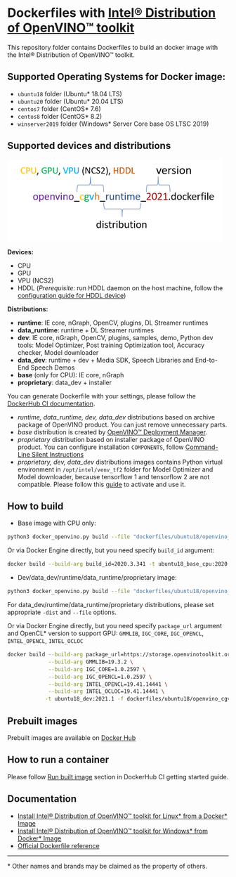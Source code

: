 # Dockerfiles with [Intel® Distribution of OpenVINO™ toolkit](https://github.com/openvinotoolkit/openvino)
This repository folder contains Dockerfiles to build an docker image with the Intel® Distribution of OpenVINO™ toolkit.

## Supported Operating Systems for Docker image:
 - `ubuntu18` folder (Ubuntu* 18.04 LTS)
 - `ubuntu20` folder (Ubuntu* 20.04 LTS)
 - `centos7` folder (CentOS* 7.6)
 - `centos8` folder (CentOS* 8.2) 
 - `winserver2019` folder (Windows* Server Core base OS LTSC 2019)

## Supported devices and distributions

![OpenVINO Dockerfile Name](../docs/img/dockerfile_name.png)
    
 **Devices:**
 - CPU
 - GPU
 - VPU (NCS2)
 - HDDL (_Prerequisite_: run HDDL daemon on the host machine, follow the [configuration guide for HDDL device](../install_guide_vpu_hddl.md))
 
 **Distributions:**
 - **runtime**: IE core, nGraph, OpenCV, plugins, DL Streamer runtimes
 - **data_runtime**: runtime + DL Streamer runtimes
 - **dev**: IE core, nGraph, OpenCV, plugins, samples, demo, Python dev tools: Model Optimizer, Post training Optimization tool, Accuracy checker, Model downloader 
 - **data_dev**: runtime + dev + Media SDK, Speech Libraries and End-to-End Speech Demos
 - **base** (only for CPU): IE core, nGraph
 - **proprietary**: data_dev + installer
 
 You can generate Dockerfile with your settings, please follow the [DockerHub CI documentation](../get-started.md).
 * _runtime, data_runtime, dev, data_dev_ distributions based on archive package of OpenVINO product. You can just remove unnecessary parts.
 * _base_ distribution is created by [OpenVINO™ Deployment Manager](https://docs.openvinotoolkit.org/latest/openvino_docs_install_guides_deployment_manager_tool.html).
 * _proprietary_ distribution based on installer package of OpenVINO product. You can configure installation `COMPONENTS`, follow [Command-Line Silent Instructions](https://docs.openvinotoolkit.org/latest/openvino_docs_install_guides_installing_openvino_linux.html)
 * _proprietary, dev, data_dev_ distributions images contains Python virtual environment in `/opt/intel/venv_tf2` folder for Model Optimizer and Model downloader, 
 because tensorflow 1 and tensorflow 2 are not compatible. Please follow this [guide](https://docs.python.org/3/tutorial/venv.html#creating-virtual-environments) to activate and use it.

## How to build

* Base image with CPU only:
```bash
python3 docker_openvino.py build --file "dockerfiles/ubuntu18/openvino_c_base_2020.3.dockerfile" -os ubuntu18 -dist base -p 2020.3.341
```
Or via Docker Engine directly, but you need specify `build_id` argument:
```bash
docker build --build-arg build_id=2020.3.341 -t ubuntu18_base_cpu:2020.3.341 - < dockerfiles/ubuntu18/openvino_c_base_2020.3.dockerfile
```


* Dev/data_dev/runtime/data_runtime/proprietary image:
```bash
python3 docker_openvino.py build --file "dockerfiles/ubuntu18/openvino_cgvh_dev_2021.dockerfile" -os ubuntu18 -dist dev -p 2021.1
```
For data_dev/runtime/data_runtime/proprietary distributions, please set appropriate `-dist` and `--file` options.

Or via Docker Engine directly, but you need specify `package_url` argument and OpenCL* version to support GPU:
`GMMLIB`, `IGC_CORE`, `IGC_OPENCL`, `INTEL_OPENCL`, `INTEL_OCLOC`
```bash
docker build --build-arg package_url=https://storage.openvinotoolkit.org/repositories/openvino/packages/2021.1/l_openvino_toolkit_dev_ubuntu18_p_2021.1.110.tgz \
             --build-arg GMMLIB=19.3.2 \
             --build-arg IGC_CORE=1.0.2597 \
             --build-arg IGC_OPENCL=1.0.2597 \
             --build-arg INTEL_OPENCL=19.41.14441 \
             --build-arg INTEL_OCLOC=19.41.14441 \
            -t ubuntu18_dev:2021.1 -f dockerfiles/ubuntu18/openvino_cgvh_dev_2021.dockerfile .
```


## Prebuilt images

Prebuilt images are available on [Docker Hub](https://hub.docker.com/u/openvino)

## How to run a container

Please follow [Run built image](../get-started.md#run-built-image) section in DockerHub CI getting started guide.

## Documentation

* [Install Intel® Distribution of OpenVINO™ toolkit for Linux* from a Docker* Image](https://docs.openvinotoolkit.org/latest/openvino_docs_install_guides_installing_openvino_docker_linux.html)
* [Install Intel® Distribution of OpenVINO™ toolkit for Windows* from Docker* Image](https://docs.openvinotoolkit.org/latest/openvino_docs_install_guides_installing_openvino_docker_windows.html)
* [Official Dockerfile reference](https://docs.docker.com/engine/reference/builder/)
---
\* Other names and brands may be claimed as the property of others.
